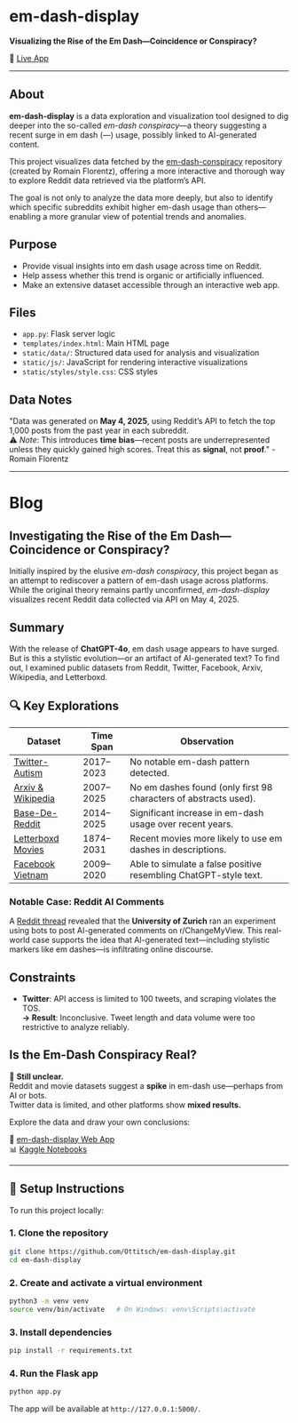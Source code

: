 # em-dash-display  
**Visualizing the Rise of the Em Dash—Coincidence or Conspiracy?**  

🔗 [Live App](https://em-dash-display.up.railway.app/)

---

## About  
**em-dash-display** is a data exploration and visualization tool designed to dig deeper into the so-called *em-dash conspiracy*—a theory suggesting a recent surge in em dash (—) usage, possibly linked to AI-generated content.

This project visualizes data fetched by the [em-dash-conspiracy](https://github.com/v4nn4/em-dash-conspiracy) repository (created by Romain Florentz), offering a more interactive and thorough way to explore Reddit data retrieved via the platform’s API.

The goal is not only to analyze the data more deeply, but also to identify which specific subreddits exhibit higher em-dash usage than others—enabling a more granular view of potential trends and anomalies.


## Purpose

- Provide visual insights into em dash usage across time on Reddit.
- Help assess whether this trend is organic or artificially influenced.
- Make an extensive dataset accessible through an interactive web app.


## Files

- `app.py`: Flask server logic  
- `templates/index.html`: Main HTML page  
- `static/data/`: Structured data used for analysis and visualization  
- `static/js/`: JavaScript for rendering interactive visualizations  
- `static/styles/style.css`: CSS styles


## Data Notes  
"Data was generated on **May 4, 2025**, using Reddit’s API to fetch the top 1,000 posts from the past year in each subreddit.  
⚠️ *Note*: This introduces **time bias**—recent posts are underrepresented unless they quickly gained high scores. Treat this as **signal**, not **proof**." -Romain Florentz

---

# Blog

## **Investigating the Rise of the Em Dash—Coincidence or Conspiracy?**

Initially inspired by the elusive *em-dash conspiracy*, this project began as an attempt to rediscover a pattern of em-dash usage across platforms. While the original theory remains partly unconfirmed, *em-dash-display* visualizes recent Reddit data collected via API on May 4, 2025.


## Summary

With the release of **ChatGPT-4o**, em dash usage appears to have surged. But is this a stylistic evolution—or an artifact of AI-generated text? To find out, I examined public datasets from Reddit, Twitter, Facebook, Arxiv, Wikipedia, and Letterboxd.


## 🔍 Key Explorations

| Dataset                                                                      | Time Span | Observation                                                             |
| ---------------------------------------------------------------------------- | --------- | ----------------------------------------------------------------------- |
| [Twitter-Autism](https://www.kaggle.com/code/ottitsch/twitter-em)           | 2017–2023 | No notable em-dash pattern detected.                                    |
| [Arxiv & Wikipedia](https://www.kaggle.com/code/ottitsch/arxiv-wiki-em)     | 2007–2025 | No em dashes found (only first 98 characters of abstracts used).        |
| [Base-De-Reddit](https://www.kaggle.com/code/ottitsch/reddit-em)            | 2014–2025 | Significant increase in em-dash usage over recent years.                |
| [Letterboxd Movies](https://www.kaggle.com/code/ottitsch/letterbox-em)      | 1874–2031 | Recent movies more likely to use em dashes in descriptions.             |
| [Facebook Vietnam](https://www.kaggle.com/code/ottitsch/facebook-vietnam-em)| 2009–2020 | Able to simulate a false positive resembling ChatGPT-style text.        |

### Notable Case: Reddit AI Comments  
A [Reddit thread](https://www.reddit.com/r/changemyview/comments/1k8b2hj/meta_unauthorized_experiment_on_cmv_involving/) revealed that the **University of Zurich** ran an experiment using bots to post AI-generated comments on r/ChangeMyView. This real-world case supports the idea that AI-generated text—including stylistic markers like em dashes—is infiltrating online discourse.


## Constraints

- **Twitter**: API access is limited to 100 tweets, and scraping violates the TOS.  
  **→ Result**: Inconclusive. Tweet length and data volume were too restrictive to analyze reliably.


## Is the Em-Dash Conspiracy Real?

🧐 **Still unclear.**  
Reddit and movie datasets suggest a **spike** in em-dash use—perhaps from AI or bots.  
Twitter data is limited, and other platforms show **mixed results.**


Explore the data and draw your own conclusions:

🔗 [em-dash-display Web App](https://em-dash-display.up.railway.app/)  
📊 [Kaggle Notebooks](https://www.kaggle.com/code/ottitsch)

---

## 🚀 Setup Instructions

To run this project locally:

### 1. Clone the repository
```bash
git clone https://github.com/Ottitsch/em-dash-display.git
cd em-dash-display
```
### 2. Create and activate a virtual environment
```bash
python3 -m venv venv
source venv/bin/activate   # On Windows: venv\Scripts\activate
```
### 3. Install dependencies
```bash
pip install -r requirements.txt
```

### 4. Run the Flask app
```bash
python app.py
```
The app will be available at `http://127.0.0.1:5000/`.
